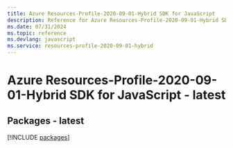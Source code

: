 ```yaml
---
title: Azure Resources-Profile-2020-09-01-Hybrid SDK for JavaScript
description: Reference for Azure Resources-Profile-2020-09-01-Hybrid SDK for JavaScript
ms.date: 07/31/2024
ms.topic: reference
ms.devlang: javascript
ms.service: resources-profile-2020-09-01-hybrid
---
```

# Azure Resources-Profile-2020-09-01-Hybrid SDK for JavaScript - latest
## Packages - latest
[!INCLUDE [packages](resources-profile-2020-09-01-hybrid-index.md)]